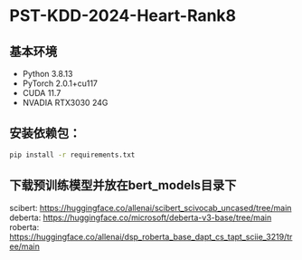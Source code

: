 # PST-KDD-2024-Heart-Rank8

## 基本环境
- Python 3.8.13
- PyTorch 2.0.1+cu117
- CUDA 11.7
- NVADIA RTX3030 24G
## 安装依赖包：
```bash
pip install -r requirements.txt
```

## 下载预训练模型并放在bert_models目录下
scibert: https://huggingface.co/allenai/scibert_scivocab_uncased/tree/main
deberta: https://huggingface.co/microsoft/deberta-v3-base/tree/main
roberta: https://huggingface.co/allenai/dsp_roberta_base_dapt_cs_tapt_sciie_3219/tree/main



